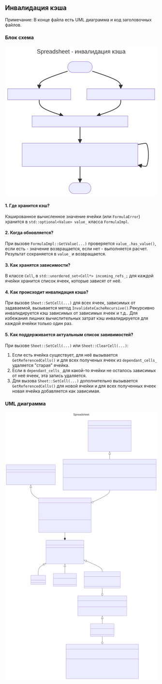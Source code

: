 ## Инвалидация кэша

Примечание: В конце файла есть UML диаграмма и код заголовочных файлов.

### Блок схема
![](img/cache_invalidation.svg)

#### 1. Где хранится кэш?
Кэшированное вычисленное значение ячейки (или `FormulaError`) хранится в `std::optional<Value> value_` класса `FormulaImpl`.

#### 2. Когда обновляется?
При вызове `FormulaImpl::GetValue(...)` проверяется `value_.has_value()`, если есть - значение возвращается, если нет - выполняется расчет. Результат сохраняется в `value_` и возвращается.

#### 3. Как хранятся зависимости?
В классе `Cell`, в `std::unordered_set<Cell*> incoming_refs_;` для каждой ячейки хранится список ячеек, которые зависят от неё.

#### 4. Как происходит инвалидация кэша?
При вызове `Sheet::SetCell(...)` для всех ячеек, зависимых от задаваемой, вызывается метод `InvalidateCacheRecursive()`.Рекурсивно инвалидируется кэш зависимых от зависимых ячеек и т.д.. Для избежания лишних вычислительных затрат кэш инвалидируется для каждой ячейки только один раз.

#### 5. Как поддерживается актуальным список завивимостей?
При вызове `Sheet::SetCell(...)` или `Sheet::ClearCell(...)`:
1. Если есть ячейка существует, для неё вызывается `GetReferencedCells()` и для всех полученых ячеек из `dependant_cells_` удаляется "старая" ячейка.
2. Если в `dependant_cells_` для какой-то ячейки не осталось зависимых от неё ячеек, эта запись удаляется.
3. Для вызова `Sheet::SetCell(...)` дополнительно вызывается `GetReferencedCells()` для новой ячейки и для всех полученных ячеек новая ячейка добавляется как зависимая.

### UML диаграмма
![](img/uml.svg)
